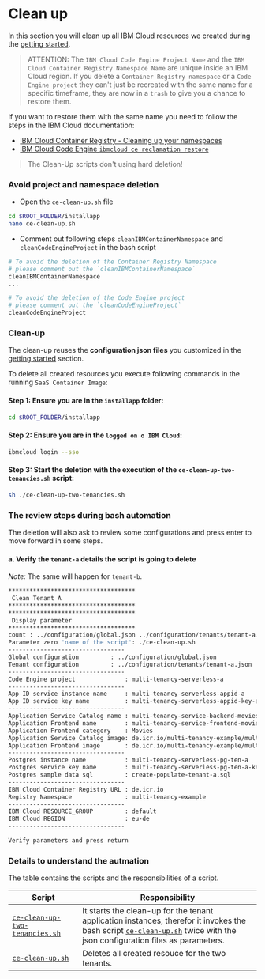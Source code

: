 # Clean up

In this section you will clean up all IBM Cloud resources we created during the [getting started](https://ibm.github.io/multi-tenancy-documentation/serverless-via-ibm-code-engine/ce-setup-create-the-instances/).


> ATTENTION: The `IBM Cloud Code Engine Project Name` and the `IBM Cloud Container Registry Namespace Name` are unique inside an IBM Cloud region. 
If you delete a `Container Registry namespace` or a `Code Engine project` they can't just be recreated with the same name for a specific timeframe, they are now in a `trash` to give you a chance to restore them.

If you want to restore them with the same name you need to follow the steps in the IBM Cloud documentation:

* [IBM Cloud Container Registry - Cleaning up your namespaces](https://cloud.ibm.com/docs/Registry?topic=Registry-registry_retention)
* [IBM Cloud Code Engine `ibmcloud ce reclamation restore`](https://cloud.ibm.com/docs/codeengine?topic=codeengine-cli#cli-reclamation-restore)


>The Clean-Up scripts don't using hard deletion!

### Avoid project and namespace deletion


* Open the `ce-clean-up.sh` file

```sh 
cd $ROOT_FOLDER/installapp
nano ce-clean-up.sh
```

* Comment out following steps `cleanIBMContainerNamespace` and `cleanCodeEngineProject` in the bash script

```sh
# To avoid the deletion of the Container Registry Namespace 
# please comment out the `cleanIBMContainerNamespace`
cleanIBMContainerNamespace
...

# To avoid the deletion of the Code Engine project 
# please comment out the `cleanCodeEngineProject`
cleanCodeEngineProject
```

### Clean-up

The clean-up reuses the **configuration json files** you customized in the [getting started](https://ibm.github.io/multi-tenancy-documentation/serverless-via-ibm-code-engine/ce-setup-create-the-instances/) section.

To delete all created resources you execute following commands in the running `SaaS Container Image`:

#### Step 1: Ensure you are in the `installapp` folder:

```sh
cd $ROOT_FOLDER/installapp
```

#### Step 2: Ensure you are in the `logged on o IBM Cloud`:

```sh
ibmcloud login --sso
```

#### Step 3: Start the deletion with the execution of the `ce-clean-up-two-tenancies.sh` script:

```sh
sh ./ce-clean-up-two-tenancies.sh
```

### The review steps during bash automation

The deletion will also ask to review some configurations and press enter to move forward in some steps.


#### a. Verify the `tenant-a` details the script is going to delete

_Note:_ The same will happen for `tenant-b`.

```sh
************************************
 Clean Tenant A
************************************
************************************
 Display parameter
************************************
count : ../configuration/global.json ../configuration/tenants/tenant-a.json
Parameter zero 'name of the script': ./ce-clean-up.sh
---------------------------------
Global configuration         : ../configuration/global.json
Tenant configuration         : ../configuration/tenants/tenant-a.json
---------------------------------
Code Engine project              : multi-tenancy-serverless-a
---------------------------------
App ID service instance name     : multi-tenancy-serverless-appid-a
App ID service key name          : multi-tenancy-serverless-appid-key-a
---------------------------------
Application Service Catalog name : multi-tenancy-service-backend-movies
Application Frontend name        : multi-tenancy-service-frontend-movies
Application Frontend category    : Movies
Application Service Catalog image: de.icr.io/multi-tenancy-example/multi-tenancy-service-backend:v2
Application Frontend image       : de.icr.io/multi-tenancy-example/multi-tenancy-service-frontend:v2
---------------------------------
Postgres instance name           : multi-tenancy-serverless-pg-ten-a
Postgres service key name        : multi-tenancy-serverless-pg-ten-a-key
Postgres sample data sql         : create-populate-tenant-a.sql
---------------------------------
IBM Cloud Container Registry URL : de.icr.io
Registry Namespace               : multi-tenancy-example
---------------------------------
IBM Cloud RESOURCE_GROUP         : default
IBM Cloud REGION                 : eu-de
---------------------------------

Verify parameters and press return
```


### Details to understand the autmation

The table contains the scripts and the responsibilities of a script.

| Script | Responsibility |
|---|---|
| [`ce-clean-up-two-tenancies.sh`](https://github.com/IBM/multi-tenancy/blob/main/installapp/ce-clean-up-two-tenancies.sh) | It starts the clean-up for the tenant application instances, therefor it invokes the bash script [`ce-clean-up.sh`](https://github.com/IBM/multi-tenancy/blob/main/installapp/ce-clean-up.sh) twice with the json configuration files as parameters. |
| [`ce-clean-up.sh`](https://github.com/IBM/multi-tenancy/blob/main/installapp/ce-clean-up.sh) | Deletes all created resouce for the two tenants. |